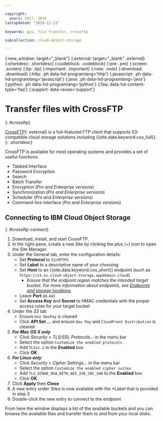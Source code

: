 ```yaml
---

copyright:
  years: 2017, 2019
lastupdated: "2019-11-11"

keywords: gui, file transfer, crossftp

subcollection: cloud-object-storage

---
```

{:new_window: target="_blank"}
{:external: target="_blank" .external}
{:shortdesc: .shortdesc}
{:codeblock: .codeblock}
{:pre: .pre}
{:screen: .screen}
{:tip: .tip}
{:important: .important}
{:note: .note}
{:download: .download} 
{:http: .ph data-hd-programlang='http'} 
{:javascript: .ph data-hd-programlang='javascript'} 
{:java: .ph data-hd-programlang='java'} 
{:python: .ph data-hd-programlang='python'}
{:faq: data-hd-content-type='faq'}
{:support: data-reuse='support'}

# Transfer files with CrossFTP
{: #crossftp}

[CrossFTP](http://www.crossftp.com/){: external} is a full-featured FTP client that supports S3-compatible cloud storage solutions including {{site.data.keyword.cos_full}}. 
{: .shortdesc}

CrossFTP is available for most operating systems and provides a set of useful functions:

* Tabbed Interface
* Password Encryption
* Search
* Batch Transfer
* Encryption (*Pro and Enterprise versions*)
* Synchronization (*Pro and Enterprise versions*)
* Scheduler (*Pro and Enterprise versions*)
* Command-line interface (*Pro and Enterprise versions*)

## Connecting to IBM Cloud Object Storage
{: #crossftp-connect}

1. Download, install, and start CrossFTP.
2. In the right-pane, create a new Site by clicking the plus (+) icon to open the Site Manager.
3. Under the General tab, enter the configuration details:
    * Set **Protocol** to `S3/HTTPS`
    * Set **Label** to a descriptive name of your choosing
    * Set **Host** to an {{site.data.keyword.cos_short}} endpoint (such as `https://s3.us.cloud-object-storage.appdomain.cloud`)
        * *Ensure that the endpoint region matches the intended target bucket. For more information about endpoints, see [Endpoints and storage locations](/docs/services/cloud-object-storage?topic=cloud-object-storage-endpoints#endpoints).*
    * Leave **Port** as `443`
    * Set **Access Key** and **Secret** to HMAC credentials with the proper access roles for your target bucket
4. Under the *S3* tab
    * Ensure `Use DevPay` is cleared
    * Click **API Set ...** and ensure `Dev Pay` and `CloudFront Distribution` is cleared
5. ***For Mac OS X only***
    * Click *Security > TLS/SSL Protocols...* in the menu bar
    * Select the option `Customize the enabled protocols`
    * Add `TLSv1.2` to the **Enabled** box
    * Click **OK**
6. ***For Linux only***
    * Click *Security > Cipher Settings...* in the menu bar
    * Select the option `Customize the enabled cipher suites`
    * Add `TLS_ECDHE_RSA_WITH_AES_256_CBC_SHA` to the **Enabled** box
    * Click **OK**
7. Click **Apply** then **Close**
8. A new entry under *Sites* is now available with the *Label that is provided in step 3
9. Double-click the new entry to connect to the endpoint

From here the window displays a list of the available buckets and you can browse the available files and transfer them to and from your local disks.